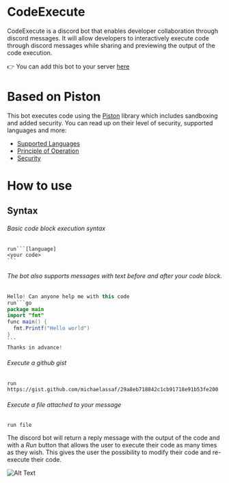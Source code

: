 # CodeExecute

CodeExecute is a discord bot that enables developer collaboration through discord messages. It will allow developers to interactively execute code through discord messages while sharing and previewing the output of the code execution.

:point_right: You can add this bot to your server [here](https://discord.com/api/oauth2/authorize?client_id=955836104559460362&permissions=534723950656&scope=bot%20applications.commands)

# Based on Piston
This bot executes code using the [Piston](https://github.com/engineer-man/piston) library which includes sandboxing and added security.
You can read up on their level of security, supported languages and more:
- [Supported Languages](https://github.com/engineer-man/piston#supported-languages)
- [Principle of Operation](https://github.com/engineer-man/piston#principle-of-operation)
- [Security](https://github.com/engineer-man/piston#security)

# How to use
## Syntax
###### Basic code block execution syntax
````
run```[language]
<your code>
```
````
###### The bot also supports messages with text before and after your code block.
````java
Hello! Can anyone help me with this code
run```go
package main
import "fmt"
func main() {
  fmt.Printf("Hello world")
}
```
Thanks in advance!
````
###### Execute a github gist
```
run https://gist.github.com/michaelassaf/29a8eb718842c1cb91718e91b53fe200
```
###### Execute a file attached to your message
```
run file
```

The discord bot will return a reply message with the output of the code and with a *Run* button that allows the user to execute their code as many times as they wish. This gives the user the possibility to modify their code and re-execute their code.

![Alt Text](https://media.giphy.com/media/v5kxUwov8ajcKqeNee/giphy.gif)
